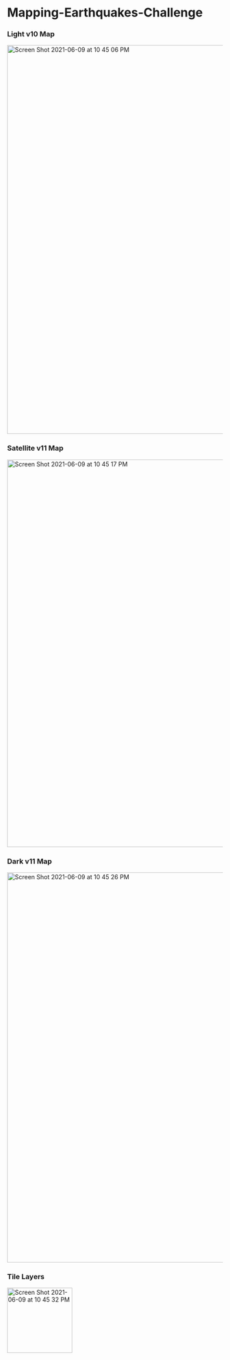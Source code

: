 
# Mapping-Earthquakes-Challenge

### Light v10 Map
<img width="907" alt="Screen Shot 2021-06-09 at 10 45 06 PM" src="https://user-images.githubusercontent.com/80016496/121456742-250a1200-c96c-11eb-8787-a03ff52a7c55.png">

### Satellite v11 Map
<img width="904" alt="Screen Shot 2021-06-09 at 10 45 17 PM" src="https://user-images.githubusercontent.com/80016496/121456805-45d26780-c96c-11eb-9ad3-8248e626a862.png">

### Dark v11 Map
<img width="910" alt="Screen Shot 2021-06-09 at 10 45 26 PM" src="https://user-images.githubusercontent.com/80016496/121456836-508cfc80-c96c-11eb-91d6-e195a51a135d.png">

### Tile Layers
<img width="152" alt="Screen Shot 2021-06-09 at 10 45 32 PM" src="https://user-images.githubusercontent.com/80016496/121456868-5aaefb00-c96c-11eb-89dd-d60b9acd7c87.png">

